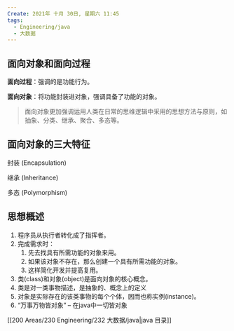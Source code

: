 ```yaml
---
Create: 2021年 十月 30日, 星期六 11:45
tags: 
  - Engineering/java
  - 大数据
---
```




## 面向对象和面向过程

**面向过程**：强调的是功能行为。

**面向对象**：将功能封装进对象，强调具备了功能的对象。

> 面向对象更加强调运用人类在日常的思维逻辑中采用的思想方法与原则，如抽象、分类、继承、聚合、多态等。

## 面向对象的三大特征

封装  (Encapsulation)

继承  (Inheritance)

多态  (Polymorphism)



## 思想概述

1. 程序员从执行者转化成了指挥者。
2. 完成需求时：
	1. 先去找具有所需功能的对象来用。
	2. 如果该对象不存在，那么创建一个具有所需功能的对象。
	3. 这样简化开发并提高复用。
3. 类(class)和对象(object)是面向对象的核心概念。
4. 类是对一类事物描述，是抽象的、概念上的定义
5. 对象是实际存在的该类事物的每个个体，因而也称实例(instance)。
6. “万事万物皆对象” – 在java中一切皆对象

[[200 Areas/230 Engineering/232 大数据/java|java 目录]]